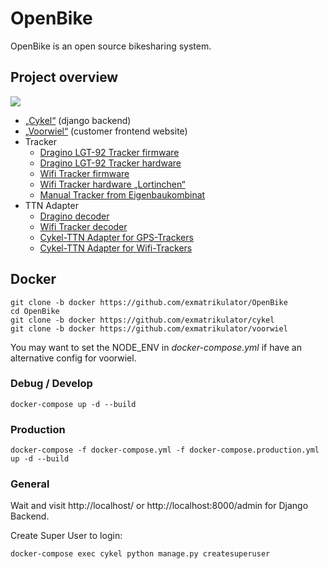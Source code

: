 # OpenBike

OpenBike is an open source bikesharing system.

## Project overview

![](/img/openbike_structure.svg)

* [„Cykel“](https://github.com/stadtulm/cykel) (django backend)
* [„Voorwiel“](https://github.com/stadtulm/voorwiel) (customer frontend website)
* Tracker
	* [Dragino LGT-92 Tracker firmware](https://github.com/dragino/LGT-92_-LoRa_GPS_Tracker/)
	* [Dragino LGT-92 Tracker hardware](https://github.com/dragino/Lora/tree/master/LGT-92)
	* [Wifi Tracker firmware](https://github.com/stadtulm/Lora-Wifi-Location-Tracker)
	* [Wifi Tracker hardware „Lortinchen“](https://github.com/stadtulm/Lora-Wifi-Location-Tracker/tree/master/hardware)
	* [Manual Tracker from Eigenbaukombinat](https://github.com/Eigenbaukombinat/cykel-manual-tracker)
* TTN Adapter
	* [Dragino decoder](https://github.com/stadtulm/tracker-ttn-decoders/blob/master/lgt92-1.5.1.js)
	* [Wifi Tracker decoder](https://github.com/stadtulm/Lora-Wifi-Location-Tracker/blob/master/ttn-decoder-script.js)
	* [Cykel-TTN Adapter for GPS-Trackers](https://github.com/stadtulm/cykel-ttn)
	* [Cykel-TTN Adapter for Wifi-Trackers](https://github.com/stadtulm/cykel-ttn-wifi)


## Docker

```
git clone -b docker https://github.com/exmatrikulator/OpenBike
cd OpenBike
git clone -b docker https://github.com/exmatrikulator/cykel
git clone -b docker https://github.com/exmatrikulator/voorwiel
```

You may want to set the NODE_ENV in _docker-compose.yml_ if have an alternative config for voorwiel.

### Debug / Develop
```
docker-compose up -d --build
```

### Production
```
docker-compose -f docker-compose.yml -f docker-compose.production.yml  up -d --build
```

### General

Wait and visit http://localhost/ or http://localhost:8000/admin for Django Backend.

Create Super User to login:
```
docker-compose exec cykel python manage.py createsuperuser
```

